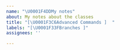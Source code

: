 ```yaml
---
name: "\U0001F4DDMy notes"
about: My notes about the classes
title: "[\U0001F3C6Advanced Commands ]  "
labels: "[\U0001F33FBranches ]"
assignees: ''

---
```


##
